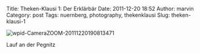 Title: Theken-Klausi 1: Der Erklärbär
Date: 2011-12-20 18:52
Author: marvin
Category: post
Tags: nuernberg, photography, thekenklausi
Slug: theken-klausi-1

![wpid-CameraZOOM-20111220190813471]({static}/images/wpid-CameraZOOM-20111220190813471.jpg)

Lauf an der Pegnitz

